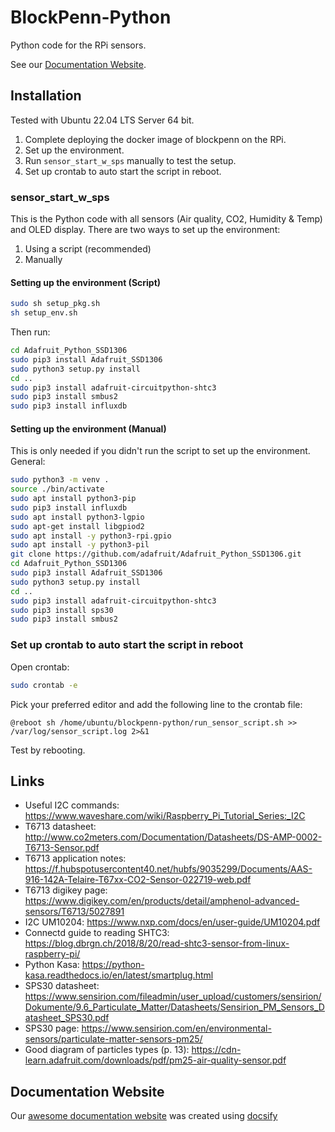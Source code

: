 # BlockPenn-Python
Python code for the RPi sensors.

See our [Documentation Website](https://liogl.github.io/BlockPenn-Python).

## Installation
Tested with Ubuntu 22.04 LTS Server 64 bit. 
1. Complete deploying the docker image of blockpenn on the RPi. 
2. Set up the environment.
3. Run `sensor_start_w_sps` manually to test the setup.
4. Set up crontab to auto start the script in reboot.

### sensor_start_w_sps
This is the Python code with all sensors (Air quality, CO2, Humidity & Temp) and OLED display.
There are two ways to set up the environment: 
1. Using a script (recommended)
2. Manually

#### Setting up the environment (Script)
```sh
sudo sh setup_pkg.sh
sh setup_env.sh
```
Then run:
```sh
cd Adafruit_Python_SSD1306
sudo pip3 install Adafruit_SSD1306
sudo python3 setup.py install
cd ..
sudo pip3 install adafruit-circuitpython-shtc3
sudo pip3 install smbus2
sudo pip3 install influxdb
```


#### Setting up the environment (Manual)
This is only needed if you didn't run the script to set up the environment.
General:
```sh
sudo python3 -m venv .
source ./bin/activate
sudo apt install python3-pip
sudo pip3 install influxdb
sudo apt install python3-lgpio
sudo apt-get install libgpiod2
sudo apt install -y python3-rpi.gpio
sudo apt install -y python3-pil
git clone https://github.com/adafruit/Adafruit_Python_SSD1306.git
cd Adafruit_Python_SSD1306
sudo pip3 install Adafruit_SSD1306
sudo python3 setup.py install
cd ..
sudo pip3 install adafruit-circuitpython-shtc3
sudo pip3 install sps30
sudo pip3 install smbus2
```

### Set up crontab to auto start the script in reboot
Open crontab:
```sh
sudo crontab -e
```
Pick your preferred editor and add the following line to the crontab file:
```
@reboot sh /home/ubuntu/blockpenn-python/run_sensor_script.sh >> /var/log/sensor_script.log 2>&1
```

Test by rebooting.

## Links
- Useful I2C commands: https://www.waveshare.com/wiki/Raspberry_Pi_Tutorial_Series:_I2C
- T6713 datasheet: http://www.co2meters.com/Documentation/Datasheets/DS-AMP-0002-T6713-Sensor.pdf
- T6713 application notes: https://f.hubspotusercontent40.net/hubfs/9035299/Documents/AAS-916-142A-Telaire-T67xx-CO2-Sensor-022719-web.pdf
- T6713 digikey page: https://www.digikey.com/en/products/detail/amphenol-advanced-sensors/T6713/5027891
- I2C UM10204: https://www.nxp.com/docs/en/user-guide/UM10204.pdf
- Connectd guide to reading SHTC3: https://blog.dbrgn.ch/2018/8/20/read-shtc3-sensor-from-linux-raspberry-pi/
- Python Kasa: https://python-kasa.readthedocs.io/en/latest/smartplug.html
- SPS30 datasheet: https://www.sensirion.com/fileadmin/user_upload/customers/sensirion/Dokumente/9.6_Particulate_Matter/Datasheets/Sensirion_PM_Sensors_Datasheet_SPS30.pdf
- SPS30 page: https://www.sensirion.com/en/environmental-sensors/particulate-matter-sensors-pm25/
- Good diagram of particles types (p. 13): https://cdn-learn.adafruit.com/downloads/pdf/pm25-air-quality-sensor.pdf

## Documentation Website
Our [awesome documentation website](https://liogl.github.io/BlockPenn-Python) was created using [docsify](https://docsify.js.org/#/)
